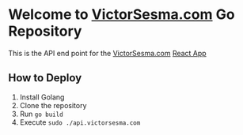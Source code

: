 # Welcome to <a href="https://victorsesma.com">VictorSesma.com</a> Go Repository
This is the API end point for the <a href="https://victorsesma.com">VictorSesma.com</a> <a href="https://github.com/leviatan89/victorsesma.com">React App</a>
## How to Deploy
1. Install Golang
2. Clone the repository
3. Run `go build`
4. Execute `sudo ./api.victorsesma.com`